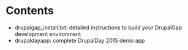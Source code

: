 Contents
=================

* drupalgap_install.txt: detailed instructions to build your DrupalGap development environment
* drupaldayapp: complete DrupalDay 2015 demo app